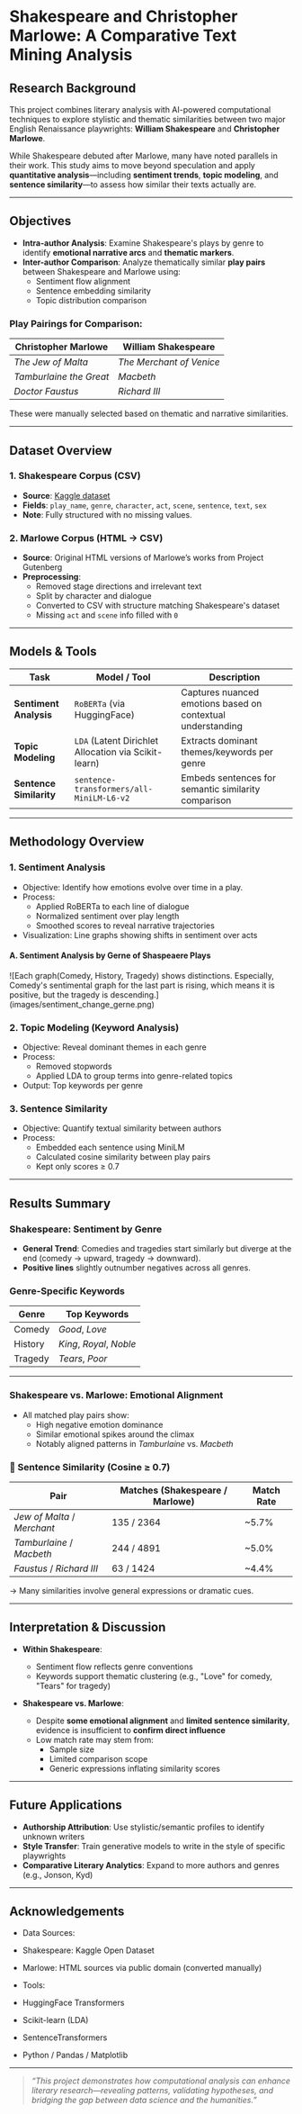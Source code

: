 # Shakespeare and Christopher Marlowe: A Comparative Text Mining Analysis

## Research Background
This project combines literary analysis with AI-powered computational techniques to explore stylistic and thematic similarities between two major English Renaissance playwrights: **William Shakespeare** and **Christopher Marlowe**.

While Shakespeare debuted after Marlowe, many have noted parallels in their work. This study aims to move beyond speculation and apply **quantitative analysis**—including **sentiment trends**, **topic modeling**, and **sentence similarity**—to assess how similar their texts actually are.

---

## Objectives
- **Intra-author Analysis**: Examine Shakespeare's plays by genre to identify **emotional narrative arcs** and **thematic markers**.
- **Inter-author Comparison**: Analyze thematically similar **play pairs** between Shakespeare and Marlowe using:
  - Sentiment flow alignment
  - Sentence embedding similarity
  - Topic distribution comparison

### Play Pairings for Comparison:

| Christopher Marlowe                  | William Shakespeare          |
|-------------------------------------|------------------------------|
| *The Jew of Malta*                  | *The Merchant of Venice*     |
| *Tamburlaine the Great*             | *Macbeth*                    |
| *Doctor Faustus*                    | *Richard III*                |

These were manually selected based on thematic and narrative similarities.

---

## Dataset Overview

### 1. Shakespeare Corpus (CSV)
- **Source**: [Kaggle dataset](https://www.kaggle.com/datasets/kingburrito666/shakespeare-plays)  
- **Fields**: `play_name`, `genre`, `character`, `act`, `scene`, `sentence`, `text`, `sex`
- **Note**: Fully structured with no missing values.

### 2. Marlowe Corpus (HTML → CSV)
- **Source**: Original HTML versions of Marlowe’s works from Project Gutenberg
- **Preprocessing**:
  - Removed stage directions and irrelevant text
  - Split by character and dialogue
  - Converted to CSV with structure matching Shakespeare's dataset
  - Missing `act` and `scene` info filled with `0`

---

## Models & Tools

| Task                  | Model / Tool                                                   | Description |
|-----------------------|----------------------------------------------------------------|-------------|
| **Sentiment Analysis** | `RoBERTa` (via HuggingFace)                                     | Captures nuanced emotions based on contextual understanding |
| **Topic Modeling**     | `LDA` (Latent Dirichlet Allocation via Scikit-learn)            | Extracts dominant themes/keywords per genre |
| **Sentence Similarity**| `sentence-transformers/all-MiniLM-L6-v2`                        | Embeds sentences for semantic similarity comparison |

---

## Methodology Overview

### 1. **Sentiment Analysis**
- Objective: Identify how emotions evolve over time in a play.
- Process:
  - Applied RoBERTa to each line of dialogue
  - Normalized sentiment over play length
  - Smoothed scores to reveal narrative trajectories
- Visualization: Line graphs showing shifts in sentiment over acts

#### A. Sentiment Analysis by Gerne of Shaspeaere Plays
![Each graph(Comedy, History, Tragedy) shows distinctions. Especially, Comedy's sentimental graph for the last part is rising, which means it is positive, but the tragedy is descending.] (images/sentiment_change_gerne.png)

### 2. **Topic Modeling (Keyword Analysis)**
- Objective: Reveal dominant themes in each genre
- Process:
  - Removed stopwords
  - Applied LDA to group terms into genre-related topics
- Output: Top keywords per genre

### 3. **Sentence Similarity**
- Objective: Quantify textual similarity between authors
- Process:
  - Embedded each sentence using MiniLM
  - Calculated cosine similarity between play pairs
  - Kept only scores ≥ 0.7

---

## Results Summary

### Shakespeare: Sentiment by Genre
- **General Trend**: Comedies and tragedies start similarly but diverge at the end (comedy → upward, tragedy → downward).
- **Positive lines** slightly outnumber negatives across all genres.

### Genre-Specific Keywords

| Genre    | Top Keywords                |
|----------|-----------------------------|
| Comedy   | *Good*, *Love*              |
| History  | *King*, *Royal*, *Noble*    |
| Tragedy  | *Tears*, *Poor*             |

---

### Shakespeare vs. Marlowe: Emotional Alignment
- All matched play pairs show:
  - High negative emotion dominance
  - Similar emotional spikes around the climax
  - Notably aligned patterns in *Tamburlaine* vs. *Macbeth*

### 🔗 Sentence Similarity (Cosine ≥ 0.7)

| Pair                                | Matches (Shakespeare / Marlowe) | Match Rate |
|-------------------------------------|----------------------------------|------------|
| *Jew of Malta* / *Merchant*         | 135 / 2364                       | ~5.7%      |
| *Tamburlaine* / *Macbeth*           | 244 / 4891                       | ~5.0%      |
| *Faustus* / *Richard III*           | 63 / 1424                        | ~4.4%      |

→ Many similarities involve general expressions or dramatic cues.

---

## Interpretation & Discussion

- **Within Shakespeare**:
  - Sentiment flow reflects genre conventions
  - Keywords support thematic clustering (e.g., "Love" for comedy, "Tears" for tragedy)

- **Shakespeare vs. Marlowe**:
  - Despite **some emotional alignment** and **limited sentence similarity**, evidence is insufficient to **confirm direct influence**
  - Low match rate may stem from:
    - Sample size
    - Limited comparison scope
    - Generic expressions inflating similarity scores

---

## Future Applications

- **Authorship Attribution**: Use stylistic/semantic profiles to identify unknown writers
- **Style Transfer**: Train generative models to write in the style of specific playwrights
- **Comparative Literary Analytics**: Expand to more authors and genres (e.g., Jonson, Kyd)

---

## Acknowledgements

-  Data Sources:  
  - Shakespeare: Kaggle Open Dataset  
  - Marlowe: HTML sources via public domain (converted manually)

-  Tools:  
  - HuggingFace Transformers  
  - Scikit-learn (LDA)  
  - SentenceTransformers  
  - Python / Pandas / Matplotlib

---

> _“This project demonstrates how computational analysis can enhance literary research—revealing patterns, validating hypotheses, and bridging the gap between data science and the humanities.”_

